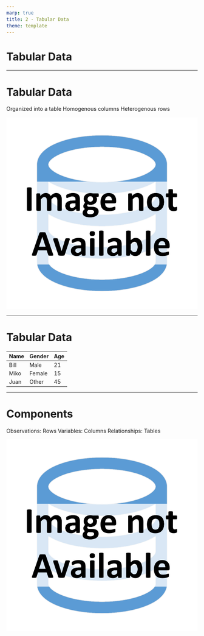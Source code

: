```yaml
---
marp: true
title: 2 - Tabular Data
theme: template
---
```


<!-- _class: title-only -->

# Tabular Data

---

<!-- _class: title-two-content-left-center -->

# Tabular Data

Organized into a table
Homogenous columns
Heterogenous rows

![image An icon of a table with rows and columns in a flat minimalist style](images/placeholder.png)

---

<!-- _class: title-two-content-left -->

# Tabular Data

| Name | Gender | Age |
| ---- | ------ | --- |
| Bill | Male   | 21  |
| Miko | Female | 15  |
| Juan | Other  | 45  |

---

<!-- _class: title-two-content-left-center -->

# Components

Observations: Rows
Variables: Columns
Relationships: Tables

![image An icon of a table with rows and columns connected by arrows in a flat minimalist style](images/placeholder.png)
